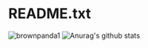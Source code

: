 # README.txt
![brownpanda1](https://github-readme-stats.vercel.app/api?username=brownpanda1a&show_icons=true&theme=gruvbox)
![Anurag's github stats](https://github-readme-stats.vercel.app/api?username=brownpanda1&show_icons=true&theme=radical)
